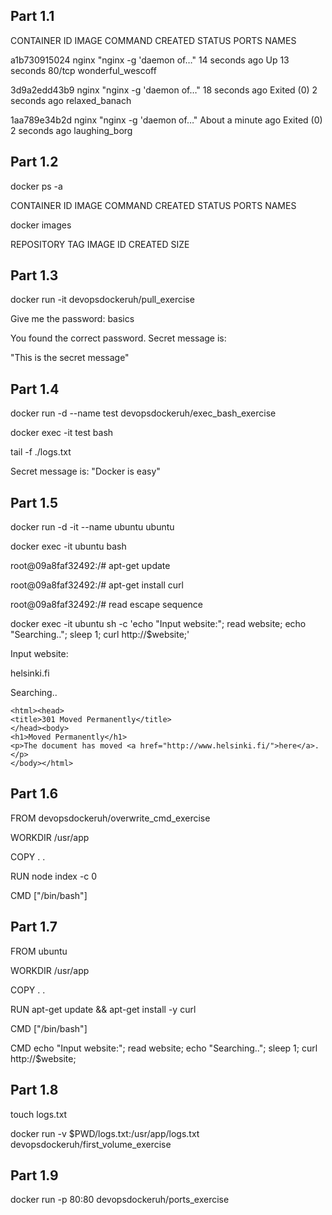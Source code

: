 ## Part 1.1

CONTAINER ID IMAGE COMMAND CREATED STATUS PORTS NAMES

a1b730915024 nginx "nginx -g 'daemon of…" 14 seconds ago Up 13 seconds 80/tcp wonderful_wescoff

3d9a2edd43b9 nginx "nginx -g 'daemon of…" 18 seconds ago Exited (0) 2 seconds ago relaxed_banach

1aa789e34b2d nginx "nginx -g 'daemon of…" About a minute ago Exited (0) 2 seconds ago laughing_borg

## Part 1.2

docker ps -a

CONTAINER ID IMAGE COMMAND CREATED STATUS PORTS NAMES

docker images

REPOSITORY TAG IMAGE ID CREATED SIZE

## Part 1.3

docker run -it devopsdockeruh/pull_exercise

Give me the password: basics

You found the correct password. Secret message is:

"This is the secret message"

## Part 1.4

docker run -d --name test devopsdockeruh/exec_bash_exercise

docker exec -it test bash

tail -f ./logs.txt

Secret message is: "Docker is easy"

## Part 1.5

docker run -d -it --name ubuntu ubuntu

docker exec -it ubuntu bash

root@09a8faf32492:/# apt-get update

root@09a8faf32492:/# apt-get install curl

root@09a8faf32492:/# read escape sequence

docker exec -it ubuntu sh -c 'echo "Input website:"; read website; echo "Searching.."; sleep 1; curl http://$website;'

Input website:

helsinki.fi

Searching..

```<!DOCTYPE HTML PUBLIC "-//IETF//DTD HTML 2.0//EN">
<html><head>
<title>301 Moved Permanently</title>
</head><body>
<h1>Moved Permanently</h1>
<p>The document has moved <a href="http://www.helsinki.fi/">here</a>.</p>
</body></html>
```

## Part 1.6

FROM devopsdockeruh/overwrite_cmd_exercise

WORKDIR /usr/app

COPY . .

RUN node index -c 0

CMD ["/bin/bash"]

## Part 1.7

FROM ubuntu

WORKDIR /usr/app

COPY . .

RUN apt-get update && apt-get install -y curl

CMD ["/bin/bash"]

CMD echo "Input website:"; read website; echo "Searching.."; sleep 1; curl http://$website;

## Part 1.8

touch logs.txt

docker run -v \$PWD/logs.txt:/usr/app/logs.txt devopsdockeruh/first_volume_exercise

## Part 1.9

docker run -p 80:80 devopsdockeruh/ports_exercise
